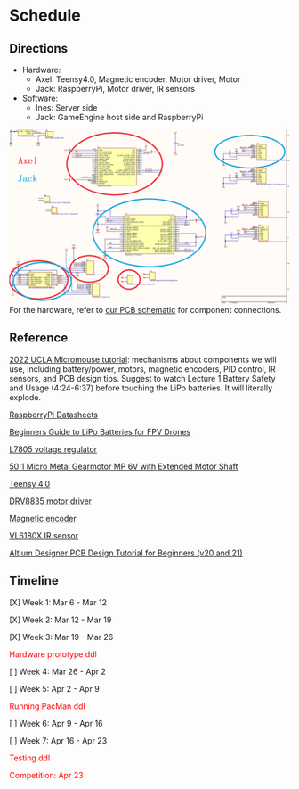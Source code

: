 # **Schedule**

## **Directions**

- Hardware: 
  - Axel: Teensy4.0, Magnetic encoder, Motor driver, Motor
  - Jack: RaspberryPi, Motor driver, IR sensors
- Software: 
  - Ines: Server side
  - Jack: GameEngine host side and RaspberryPi

![](./Docs/Hardware/components/components.png)
For the hardware, refer to [our PCB schematic](./Docs/Hardware/Altium/PacBot.pdf) for component connections.

## **Reference**
[2022 UCLA Micromouse tutorial](https://www.youtube.com/watch?v=UHWE3d_au30&list=PLAWsHzw_h0iiPIaGyXAr44G0XfHfyjOe7): mechanisms about components we will use, including battery/power, motors, magnetic encoders, PID control, IR sensors, and PCB design tips. Suggest to watch Lecture 1 Battery Safety and Usage (4:24-6:37) before touching the LiPo batteries. It will literally explode.

[RaspberryPi Datasheets](https://datasheets.raspberrypi.com/)

[Beginners Guide to LiPo Batteries for FPV Drones](https://fpvfc.org/beginners-guide-to-lipo-batteries#:~:text=LiPo%20Cell%20Voltage&text=The%20usable%20voltage%20range%20for,a%20battery%20bursting%20into%20flames.)

[L7805 voltage regulator](https://www.mouser.com/ProductDetail/STMicroelectronics/L7805ACD2T-TR?qs=Ctxo64yJVFuOLXlPPZdJUQ%3D%3D)

[50:1 Micro Metal Gearmotor MP 6V with Extended Motor Shaft](https://www.pololu.com/product/2379/resources)

[Teensy 4.0](https://www.pjrc.com/store/teensy40.html)

[DRV8835 motor driver](https://www.pololu.com/product/2135)

[Magnetic encoder](https://www.pololu.com/product/3081)

[VL6180X IR sensor](https://www.pololu.com/product/2489)

[Altium Designer PCB Design Tutorial for Beginners (v20 and 21)](https://www.youtube.com/watch?v=KpgRl28C018&list=PLDclr_SCaTAxEpaE0uf9RDQUNtW5YSoxW)

## **Timeline**

[X] Week 1: Mar 6 - Mar 12

[X] Week 2: Mar 12 - Mar 19

[X] Week 3: Mar 19 - Mar 26

<font color='red'>Hardware prototype ddl</font>

[ ] Week 4: Mar 26 - Apr 2

[ ] Week 5: Apr 2 - Apr 9

<font color='red'>Running PacMan ddl</font>

[ ] Week 6: Apr 9 - Apr 16

[ ] Week 7: Apr 16 - Apr 23

<font color='red'>Testing ddl</font>

<font color='red'>Competition: Apr 23</font>
